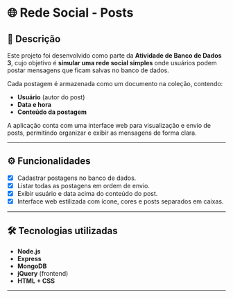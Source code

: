 # 🌐 Rede Social - Posts

## 📌 Descrição

Este projeto foi desenvolvido como parte da **Atividade de Banco de Dados 3**, cujo objetivo é **simular uma rede social simples** onde usuários podem postar mensagens que ficam salvas no banco de dados.

Cada postagem é armazenada como um documento na coleção, contendo:

* **Usuário** (autor do post)
* **Data e hora**
* **Conteúdo da postagem**

A aplicação conta com uma interface web para visualização e envio de posts, permitindo organizar e exibir as mensagens de forma clara.

---

## ⚙️ Funcionalidades

* [x] Cadastrar postagens no banco de dados.
* [x] Listar todas as postagens em ordem de envio.
* [x] Exibir usuário e data acima do conteúdo do post.
* [x] Interface web estilizada com ícone, cores e posts separados em caixas.

---

## 🛠️ Tecnologias utilizadas

* **Node.js**
* **Express**
* **MongoDB**
* **jQuery** (frontend)
* **HTML + CSS**

---
